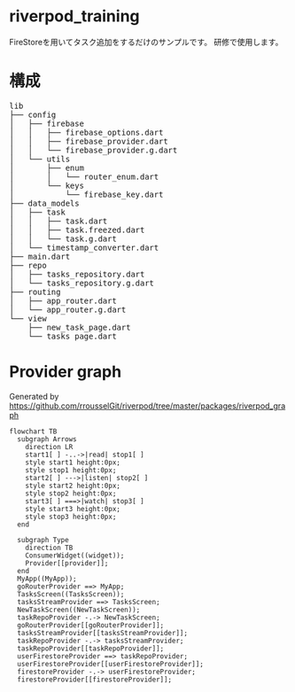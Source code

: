 # riverpod_training
FireStoreを用いてタスク追加をするだけのサンプルです。
研修で使用します。


# 構成
<pre>
lib
├── config
│   ├── firebase
│   │   ├── firebase_options.dart
│   │   ├── firebase_provider.dart
│   │   └── firebase_provider.g.dart
│   └── utils
│       ├── enum
│       │   └── router_enum.dart
│       └── keys
│           └── firebase_key.dart
├── data_models
│   ├── task
│   │   ├── task.dart
│   │   ├── task.freezed.dart
│   │   └── task.g.dart
│   └── timestamp_converter.dart
├── main.dart
├── repo
│   ├── tasks_repository.dart
│   └── tasks_repository.g.dart
├── routing
│   ├── app_router.dart
│   └── app_router.g.dart
└── view
    ├── new_task_page.dart
    └── tasks_page.dart
</pre>


# Provider graph

Generated by https://github.com/rrousselGit/riverpod/tree/master/packages/riverpod_graph

```mermaid
flowchart TB
  subgraph Arrows
    direction LR
    start1[ ] -..->|read| stop1[ ]
    style start1 height:0px;
    style stop1 height:0px;
    start2[ ] --->|listen| stop2[ ]
    style start2 height:0px;
    style stop2 height:0px; 
    start3[ ] ===>|watch| stop3[ ]
    style start3 height:0px;
    style stop3 height:0px; 
  end

  subgraph Type
    direction TB
    ConsumerWidget((widget));
    Provider[[provider]];
  end
  MyApp((MyApp));
  goRouterProvider ==> MyApp;
  TasksScreen((TasksScreen));
  tasksStreamProvider ==> TasksScreen;
  NewTaskScreen((NewTaskScreen));
  taskRepoProvider -.-> NewTaskScreen;
  goRouterProvider[[goRouterProvider]];
  tasksStreamProvider[[tasksStreamProvider]];
  taskRepoProvider -.-> tasksStreamProvider;
  taskRepoProvider[[taskRepoProvider]];
  userFirestoreProvider ==> taskRepoProvider;
  userFirestoreProvider[[userFirestoreProvider]];
  firestoreProvider -.-> userFirestoreProvider;
  firestoreProvider[[firestoreProvider]];
```